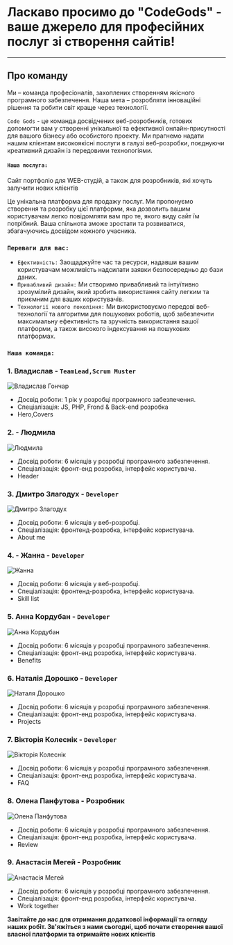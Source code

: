 



# Ласкаво просимо до "CodeGods" - ваше джерело для професійних послуг зі створення сайтів!

---


## Про команду

Ми – команда професіоналів, захоплених створенням якісного програмного забезпечення. Наша мета – розробляти інноваційні рішення та робити світ краще через технології.

`Code Gods` - це команда досвідчених веб-розробників, готових допомогти вам у створенні унікальної та ефективної онлайн-присутності для вашого бізнесу або особистого проекту. Ми прагнемо надати нашим клієнтам високоякісні послуги в галузі веб-розробки, поєднуючи креативний дизайн із передовими технологіями.
#### `Наша послуга:`
Сайт портфоліо для WEB-студій, а також для розробників, які хочуть залучити нових клієнтів

Це унікальна платформа для продажу послуг. Ми пропонуємо створення та розробку цієї платформи, яка дозволить вашим користувачам легко повідомляти вам про те, якого виду сайт
їм потрібний. Ваша спільнота зможе зростати та розвиватися, збагачуючись досвідом кожного учасника.

### `Переваги для вас:`

-  `Ефективність:` Заощаджуйте час та ресурси, надавши вашим користувачам можливість надсилати заявки безпосередньо до бази даних.
-  `Привабливий дизайн:` Ми створимо привабливий та інтуїтивно зрозумілий дизайн, який зробить використання сайту легким та приємним для ваших користувачів.
- `Технології нового покоління:` Ми використовуємо передові веб-технології та алгоритми для пошукових роботів, щоб забезпечити максимальну ефективність та зручність використання вашої платформи, а також високого індексування на пошукових платформах.

### `Наша команда:`

### 1. Владислав - `TeamLead,Scrum Muster`
![Владислав Гончар](./assets/vlad_hon.png)

  - Досвід роботи: 1 рік у розробці програмного забезпечення.
  - Спеціалізація: JS, PHP, Frond & Back-end розробка
  - Hero,Covers
### 2. - Людмила
![Людмила](./assets/lud.jpeg)
- Досвід роботи: 6 місяців у розробці програмного забезпечення.
- Спеціалізація: фронт-енд розробка, інтерфейс користувача.
- Header

### 3. Дмитро Злагодух - `Developer`
![Дмитро Злагодух](./assets/dmytr.jpg)
  - Досвід роботи: 6 місяців у веб-розробці.
  - Спеціалізація: фронтенд-розробка, інтерфейс користувача.
  - About me

### 4. - Жанна - `Developer`
![Жанна](./assets/placeholder.png)
  - Досвід роботи: 6 місяців у веб-розробці.
  - Спеціалізація: фронтенд-розробка, інтерфейс користувача.
  - Skill list


### 5. Анна Кордубан - `Developer`
![Анна Кордубан](./assets/anna_kord.png)
- Досвід роботи: 6 місяців у розробці програмного забезпечення.
- Спеціалізація: фронт-енд розробка, інтерфейс користувача.
- Benefits

### 6. Наталія Дорошко - `Developer`
![Наталя Дорошко](./assets/nat.jpg)
- Досвід роботи: 6 місяців у розробці програмного забезпечення.
- Спеціалізація: фронт-енд розробка, інтерфейс користувача.
- Projects


### 7. Вікторія Колеснік - `Developer`
![Вікторія Колеснік](./assets/vik.jpg)
- Досвід роботи: 6 місяців у розробці програмного забезпечення.
- Спеціалізація: фронт-енд розробка, інтерфейс користувача.
- FAQ


### 8. Олена Панфутова - Розробник
![Олена Панфутова](./assets/elen.jpg)
- Досвід роботи: 6 місяців у розробці програмного забезпечення.
- Спеціалізація: фронт-енд розробка, інтерфейс користувача.
- Review


### 9. Анастасія Мегей - Розробник
![Анастасія Мегей](./assets/nast.jpg)
- Досвід роботи: 6 місяців у розробці програмного забезпечення.
- Спеціалізація: фронт-енд розробка, інтерфейс користувача.
- Work together

**Завітайте до нас для отримання додаткової інформації та огляду наших робіт. Зв'яжіться з нами сьогодні, щоб почати створення вашої власної платформи та отримайте нових клієнтів**
